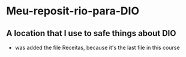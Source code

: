 # Meu-reposit-rio-para-DIO

## A location that I use to safe things about DIO

* was added the file Receitas, because it's the last file in this course

